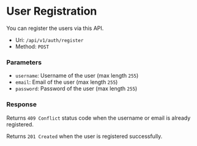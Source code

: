 # User Registration
You can register the users via this API.

- Uri: `/api/v1/auth/register`
- Method: `POST`

### Parameters
- `username`: Username of the user (max length `255`)
- `email`: Email of the user (max length `255`)
- `password`: Password of the user (max length `255`)

### Response
Returns `409 Conflict` status code when the username or email is already registered.

Returns `201 Created` when the user is registered successfully.
